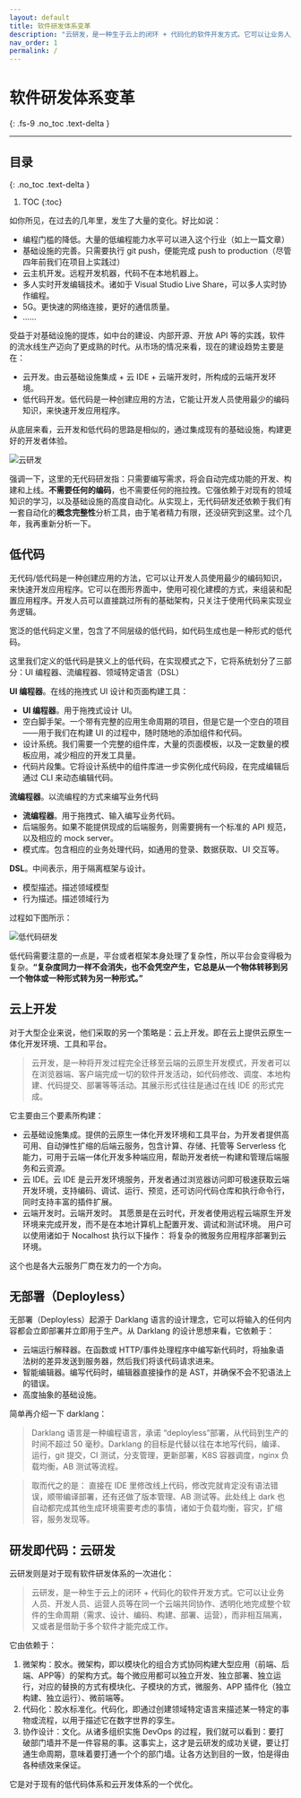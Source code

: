 ```yaml
---
layout: default
title: 软件研发体系变革
description: "云研发，是一种生于云上的闭环 + 代码化的软件开发方式。它可以让业务人员、开发人员、运营人员等在同一个云端共同协作、透明化地完成整个软件的生命周期（需求、设计、编码、构建、部署、运营），而非相互隔离，又或者是借助于多个软件才能完成工作。"
nav_order: 1
permalink: /
---
```


# 软件研发体系变革
{: .fs-9 .no_toc .text-delta }

---

## 目录
{: .no_toc .text-delta }

1. TOC
{:toc}


如你所见，在过去的几年里，发生了大量的变化。好比如说：

- 编程门槛的降低。大量的低编程能力水平可以进入这个行业（如上一篇文章）
- 基础设施的完善。只需要执行 git push，便能完成 push to production（尽管四年前我们在项目上实践过）
- 云主机开发。远程开发机器，代码不在本地机器上。
- 多人实时开发编辑技术。诸如于 Visual Studio Live Share，可以多人实时协作编程。
- 5G。更快速的网络连接，更好的通信质量。
- ……

受益于对基础设施的提炼，如中台的建设、内部开源、开放 API 等的实践，软件的流水线生产迈向了更成熟的时代。从市场的情况来看，现在的建设趋势主要是在：

- 云开发。由云基础设施集成 + 云 IDE + 云端开发时，所构成的云端开发环境。
- 低代码开发。低代码是一种创建应用的方法，它能让开发人员使用最少的编码知识，来快速开发应用程序。

从底层来看，云开发和低代码的思路是相似的，通过集成现有的基础设施，构建更好的开发者体验。

![云研发](images/cloud-dev.png)

强调一下，这里的无代码研发指：只需要编写需求，将会自动完成功能的开发、构建和上线。**不需要任何的编码**，也不需要任何的拖拉拽。它强依赖于对现有的领域知识的学习，以及基础设施的高度自动化。从实现上，无代码研发还依赖于我们有一套自动化的**概念完整性**分析工具，由于笔者精力有限，还没研究到这里。过个几年，我再重新分析一下。

## 低代码

无代码/低代码是一种创建应用的方法，它可以让开发人员使用最少的编码知识，来快速开发应用程序。它可以在图形界面中，使用可视化建模的方式，来组装和配置应用程序。开发人员可以直接跳过所有的基础架构，只关注于使用代码来实现业务逻辑。

宽泛的低代码定义里，包含了不同层级的低代码，如代码生成也是一种形式的低代码。

这里我们定义的低代码是狭义上的低代码，在实现模式之下，它将系统划分了三部分：UI 编程器、流编程器、领域特定语言（DSL）

**UI 编程器**。在线的拖拽式 UI 设计和页面构建工具：

* **UI 编程器**。用于拖拽式设计 UI。
* 空白脚手架。一个带有完整的应用生命周期的项目，但是它是一个空白的项目——用于我们在构建 UI 的过程中，随时随地的添加组件和代码。
* 设计系统。我们需要一个完整的组件库，大量的页面模板，以及一定数量的模板应用，减少相应的开发工具量。
* 代码片段集。它将设计系统中的组件库进一步实例化成代码段，在完成编辑后通过 CLI 来动态编辑代码。

**流编程器**。以流编程的方式来编写业务代码

* **流编程器**。用于拖拽式、输入编写业务代码。
* 后端服务。如果不能提供现成的后端服务，则需要拥有一个标准的 API 规范，以及相应的 mock server。
* 模式库。包含相应的业务处理代码，如通用的登录、数据获取、UI 交互等。

**DSL**。中间表示，用于隔离框架与设计。

* 模型描述。描述领域模型
* 行为描述。描述领域行为

过程如下图所示：

![低代码研发](images/low-code-process.jpg)

低代码需要注意的一点是，平台或者框架本身处理了复杂性，所以平台会变得极为复杂。**“复杂度同力一样不会消失，也不会凭空产生，它总是从一个物体转移到另一个物体或一种形式转为另一种形式。”**

## 云上开发

对于大型企业来说，他们采取的另一个策略是：云上开发。即在云上提供云原生一体化开发环境、工具和平台。

>  云开发，是一种将开发过程完全迁移至云端的云原生开发模式，开发者可以在浏览器端、客户端完成一切的软件开发活动，如代码修改、调度、本地构建、代码提交、部署等等活动。其展示形式往往是通过在线 IDE 的形式完成。

它主要由三个要素所构建：

- 云基础设施集成。提供的云原生一体化开发环境和工具平台，为开发者提供高可用、自动弹性扩缩的后端云服务，包含计算、存储、托管等 Serverless 化能力，可用于云端一体化开发多种端应用，帮助开发者统一构建和管理后端服务和云资源。
- 云 IDE。云 IDE 是云开发环境服务，开发者通过浏览器访问即可极速获取云端开发环境，支持编码、调试、运行、预览，还可访问代码仓库和执行命令行，同时支持丰富的插件扩展。
- 云端开发时。云端开发时。 其愿景是在云时代，开发者使用远程云端原生开发环境来完成开发，而不是在本地计算机上配置开发、调试和测试环境。 用户可以使用诸如于 Nocalhost 执行以下操作： 将复杂的微服务应用程序部署到云环境。

这个也是各大云服务厂商在发力的一个方向。

## 无部署（Deployless）

无部署（Deployless）起源于 Darklang 语言的设计理念，它可以将输入的任何内容都会立即部署并立即用于生产。从 Darklang 的设计思想来看，它依赖于：

- 云端运行解释器。在函数或 HTTP/事件处理程序中编写新代码时，将抽象语法树的差异发送到服务器，然后我们将该代码请求进来。
- 智能编辑器。编写代码时，编辑器直接操作的是 AST，并确保不会不犯语法上的错误。
- 高度抽象的基础设施。

简单再介绍一下 darklang：

> Darklang 语言是一种编程语言，承诺 “deployless”部署，从代码到生产的时间不超过 50 毫秒。Darklang 的目标是代替以往在本地写代码，编译、运行，git 提交，CI 测试，分支管理，更新部署，K8S 容器调度，nginx 负载均衡，AB 测试等流程。

> 取而代之的是： 直接在 IDE 里修改线上代码，修改完就肯定没有语法错误，顺带编译部署，还有还做了版本管理、AB 测试等。此处线上 dark 也自动都完成其他生成环境需要考虑的事情，诸如于负载均衡，容灾，扩缩容，服务发现等。

## 研发即代码：云研发

云研发则是对于现有软件研发体系的一次进化：

> 云研发，是一种生于云上的闭环 + 代码化的软件开发方式。它可以让业务人员、开发人员、运营人员等在同一个云端共同协作、透明化地完成整个软件的生命周期（需求、设计、编码、构建、部署、运营），而非相互隔离，又或者是借助于多个软件才能完成工作。

它由依赖于：

1. 微架构：胶水。微架构，即以模块化的组合方式协同构建大型应用（前端、后端、APP等）的架构方式。每个微应用都可以独立开发、独立部署、独立运行，对应的替换的方式有模块化、子模块的方式，微服务、APP 插件化（独立构建、独立运行）、微前端等。
2. 代码化：胶水标准化。代码化，即通过创建领域特定语言来描述某一特定的事物或流程，以用于描述它在数字世界的孪生。
3. 协作设计：文化。从诸多组织实施 DevOps 的过程，我们就可以看到：要打破部门墙并不是一件容易的事。这事实上，这才是云研发的成功关键，要让打通生命周期，意味着要打通一个个的部门墙。让各方达到目的一致，怕是得由各种绩效来保证。

它是对于现有的低代码体系和云开发体系的一个优化。
